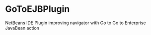 GoToEJBPlugin
=============

NetBeans IDE Plugin improving navigator with Go to Go to Enterprise JavaBean action
